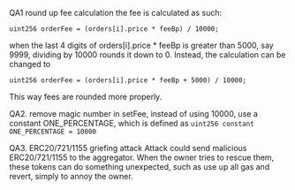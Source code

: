 QA1 round up fee calculation
the fee is calculated as such:
```
uint256 orderFee = (orders[i].price * feeBp) / 10000; 
```
when the last 4 digits of orders[i].price * feeBp is greater than 5000, say 9999, dividing by 10000 rounds it down to 0. 
Instead, the calculation can be changed to 
```
uint256 orderFee = (orders[i].price * feeBp + 5000) / 10000;
```
This way fees are rounded more properly.

QA2. remove magic number
in setFee, instead of using 10000, use a constant ONE_PERCENTAGE, which is defined as
`uint256 constant ONE_PERCENTAGE = 10000`

QA3. ERC20/721/1155 griefing attack
Attack could send malicious ERC20/721/1155 to the aggregator. When the owner tries to rescue them, these tokens can do something unexpected, such as use up all gas and revert, simply to annoy the owner.